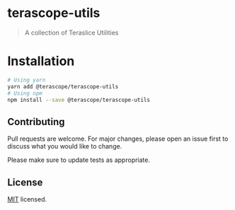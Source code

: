 # terascope-utils

> A collection of Teraslice Utilities

# Installation

```bash
# Using yarn
yarn add @terascope/terascope-utils
# Using npm
npm install --save @terascope/terascope-utils
```

## Contributing

Pull requests are welcome. For major changes, please open an issue first to discuss what you would like to change.

Please make sure to update tests as appropriate.

## License

[MIT](./LICENSE) licensed.
